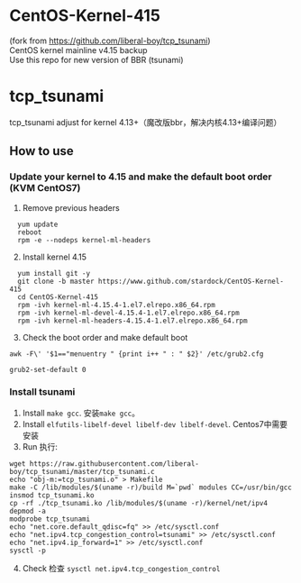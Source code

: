# CentOS-Kernel-415  

(fork from https://github.com/liberal-boy/tcp_tsunami)  
CentOS kernel mainline v4.15 backup  
Use this repo for new version of BBR (tsunami)  


# tcp_tsunami  
tcp_tsunami adjust for kernel 4.13+（魔改版bbr，解决内核4.13+编译问题）  
## How to use  

### Update your kernel to 4.15 and make the default boot order (KVM CentOS7)  
1. Remove previous headers  
```  
  yum update
  reboot
  rpm -e --nodeps kernel-ml-headers
```  
  
2. Install kernel 4.15  
```  
  yum install git -y  
  git clone -b master https://www.github.com/stardock/CentOS-Kernel-415  
  cd CentOS-Kernel-415  
  rpm -ivh kernel-ml-4.15.4-1.el7.elrepo.x86_64.rpm  
  rpm -ivh kernel-ml-devel-4.15.4-1.el7.elrepo.x86_64.rpm  
  rpm -ivh kernel-ml-headers-4.15.4-1.el7.elrepo.x86_64.rpm  
```  
3. Check the boot order and make default boot  

  `awk -F\' '$1=="menuentry " {print i++ " : " $2}' /etc/grub2.cfg`  
  
  `grub2-set-default 0`  

### Install tsunami  

1. Install `make gcc`. 安装`make gcc`。  
2. Install `elfutils-libelf-devel libelf-dev libelf-devel`. Centos7中需要安装  
3. Run 执行:  
```
wget https://raw.githubusercontent.com/liberal-boy/tcp_tsunami/master/tcp_tsunami.c  
echo "obj-m:=tcp_tsunami.o" > Makefile  
make -C /lib/modules/$(uname -r)/build M=`pwd` modules CC=/usr/bin/gcc  
insmod tcp_tsunami.ko  
cp -rf ./tcp_tsunami.ko /lib/modules/$(uname -r)/kernel/net/ipv4  
depmod -a  
modprobe tcp_tsunami  
echo "net.core.default_qdisc=fq" >> /etc/sysctl.conf  
echo "net.ipv4.tcp_congestion_control=tsunami" >> /etc/sysctl.conf  
echo "net.ipv4.ip_forward=1" >> /etc/sysctl.conf  
sysctl -p  
```  

4. Check 检查 `sysctl net.ipv4.tcp_congestion_control`  


